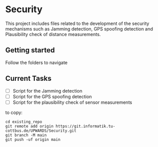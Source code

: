 # Security

This project includes files related to the development of the security mechanisms such as Jamming detection, GPS spoofing detection and Plausibility check of distance measurements.

## Getting started

Follow the folders to navigate

## Current Tasks

- [ ] Script for the Jamming detection
- [ ] Script for the GPS spoofing detection
- [ ] Script for the plausibility check of sensor measurements

to copy: 

```
cd existing_repo
git remote add origin https://git.informatik.tu-cottbus.de/UPWARDS/Security.git
git branch -M main
git push -uf origin main
```

